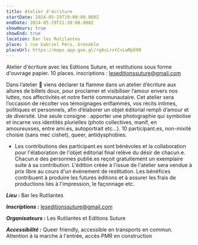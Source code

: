 ```yaml
---
title: Atelier d'écriture
startDate: 2024-05-29T19:00:00.000Z
endDate: 2024-05-29T21:30:00.000Z
showHours: true
showEnd: true
location: Bar les Rutilantes
place: 1 rue Gabriel Péri, Grenoble
placeUrl: https://maps.app.goo.gl/rgAsLrxtCvLwMpE99
---
```


Atelier d'écriture avec les Editions Suture, et restitutions sous forme d'ouvrage papier. 10 places. inscriptions : leseditionssuture@gmail.com

Dans l’atelier 💖 viens déclarer ta flamme dans un atelier d’écriture aux allures de billets doux, pour proclamer et visibiliser l’amour envers nos luttes, nos affectivités et notre fierté communautaire. Cet atelier sera l’occasion de récolter vos témoignages enflammés, vos récits intimes, politiques et personnels, afin d’élaborer un objet éditorial rempli d’amour et de diversité. Une seule consigne : apporter une photographie qui symbolise et incarne vos identités plurielles (photo collectives, manif, en amoureuxses, entre ami.es, autoportrait etc...).
10 participant.es, non-mixité choisie (sans mec cishet), queer, antidysphobies. 

* Les contributions des participant.es sont bénévoles et la collaboration pour l'élaboration de l'objet éditorial final relève du désir de chacun.e. Chacun.e des personnes publié.es reçoit gratuitement un exemplaire suite à sa contribution. L'édition créée à l'issue de l'atelier sera vendue à prix libre au cours d'un événement de restitution. Les bénéfices contribuent à produire les futures éditions et à assurer les frais de productions liés à l'impression, le façonnage etc.

***Lieu :*** Bar les Rutilantes

***Inscriptions :*** <leseditionssuture@gmail.com>

***Organisateurs :*** Les Rutilantes et Editions Suture

***Accessibilité :*** Queer friendly, accessible en transports en commun. Attention à la marche à l'entrée, accès PMR en construction

